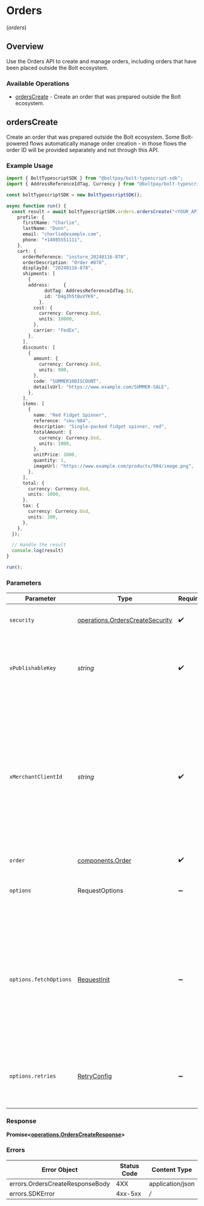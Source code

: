 # Orders
(*orders*)

## Overview

Use the Orders API to create and manage orders, including orders that have been placed outside the Bolt ecosystem.

### Available Operations

* [ordersCreate](#orderscreate) - Create an order that was prepared outside the Bolt ecosystem.

## ordersCreate

Create an order that was prepared outside the Bolt ecosystem. Some Bolt-powered flows automatically manage order creation - in those flows the order ID will be provided separately and not through this API.

### Example Usage

```typescript
import { BoltTypescriptSDK } from "@boltpay/bolt-typescript-sdk";
import { AddressReferenceIdTag, Currency } from "@boltpay/bolt-typescript-sdk/models/components";

const boltTypescriptSDK = new BoltTypescriptSDK();

async function run() {
  const result = await boltTypescriptSDK.orders.ordersCreate("<YOUR_API_KEY_HERE>", "<value>", "<value>", {
    profile: {
      firstName: "Charlie",
      lastName: "Dunn",
      email: "charlie@example.com",
      phone: "+14085551111",
    },
    cart: {
      orderReference: "instore_20240116-878",
      orderDescription: "Order #878",
      displayId: "20240116-878",
      shipments: [
        {
        address:     {
              dotTag: AddressReferenceIdTag.Id,
              id: "D4g3h5tBuVYK9",
            },
          cost: {
            currency: Currency.Usd,
            units: 10000,
          },
          carrier: "FedEx",
        },
      ],
      discounts: [
        {
          amount: {
            currency: Currency.Usd,
            units: 900,
          },
          code: "SUMMER10DISCOUNT",
          detailsUrl: "https://www.example.com/SUMMER-SALE",
        },
      ],
      items: [
        {
          name: "Red Fidget Spinner",
          reference: "sku-984",
          description: "Single-packed fidget spinner, red",
          totalAmount: {
            currency: Currency.Usd,
            units: 1000,
          },
          unitPrice: 1000,
          quantity: 1,
          imageUrl: "https://www.example.com/products/984/image.png",
        },
      ],
      total: {
        currency: Currency.Usd,
        units: 1000,
      },
      tax: {
        currency: Currency.Usd,
        units: 100,
      },
    },
  });

  // Handle the result
  console.log(result)
}

run();
```

### Parameters

| Parameter                                                                                                                                                                                                           | Type                                                                                                                                                                                                                | Required                                                                                                                                                                                                            | Description                                                                                                                                                                                                         |
| ------------------------------------------------------------------------------------------------------------------------------------------------------------------------------------------------------------------- | ------------------------------------------------------------------------------------------------------------------------------------------------------------------------------------------------------------------- | ------------------------------------------------------------------------------------------------------------------------------------------------------------------------------------------------------------------- | ------------------------------------------------------------------------------------------------------------------------------------------------------------------------------------------------------------------- |
| `security`                                                                                                                                                                                                          | [operations.OrdersCreateSecurity](../../models/operations/orderscreatesecurity.md)                                                                                                                                  | :heavy_check_mark:                                                                                                                                                                                                  | The security requirements to use for the request.                                                                                                                                                                   |
| `xPublishableKey`                                                                                                                                                                                                   | *string*                                                                                                                                                                                                            | :heavy_check_mark:                                                                                                                                                                                                  | The publicly shareable identifier used to identify your Bolt merchant division.                                                                                                                                     |
| `xMerchantClientId`                                                                                                                                                                                                 | *string*                                                                                                                                                                                                            | :heavy_check_mark:                                                                                                                                                                                                  | A unique identifier for a shopper's device, generated by Bolt. This header is required for proper attribution of this operation to your analytics reports. Omitting this header may result in incorrect statistics. |
| `order`                                                                                                                                                                                                             | [components.Order](../../models/components/order.md)                                                                                                                                                                | :heavy_check_mark:                                                                                                                                                                                                  | N/A                                                                                                                                                                                                                 |
| `options`                                                                                                                                                                                                           | RequestOptions                                                                                                                                                                                                      | :heavy_minus_sign:                                                                                                                                                                                                  | Used to set various options for making HTTP requests.                                                                                                                                                               |
| `options.fetchOptions`                                                                                                                                                                                              | [RequestInit](https://developer.mozilla.org/en-US/docs/Web/API/Request/Request#options)                                                                                                                             | :heavy_minus_sign:                                                                                                                                                                                                  | Options that are passed to the underlying HTTP request. This can be used to inject extra headers for examples. All `Request` options, except `method` and `body`, are allowed.                                      |
| `options.retries`                                                                                                                                                                                                   | [RetryConfig](../../lib/utils/retryconfig.md)                                                                                                                                                                       | :heavy_minus_sign:                                                                                                                                                                                                  | Enables retrying HTTP requests under certain failure conditions.                                                                                                                                                    |


### Response

**Promise\<[operations.OrdersCreateResponse](../../models/operations/orderscreateresponse.md)\>**
### Errors

| Error Object                    | Status Code                     | Content Type                    |
| ------------------------------- | ------------------------------- | ------------------------------- |
| errors.OrdersCreateResponseBody | 4XX                             | application/json                |
| errors.SDKError                 | 4xx-5xx                         | */*                             |

